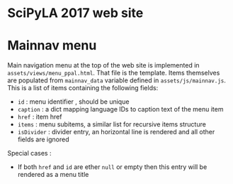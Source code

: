 # SciPyLA 2017 web site

# Mainnav menu

Main navigation menu at the top of the web site is implemented in
`assets/views/menu_ppal.html`. That file is the template. Items themselves are
populated from `mainnav_data` variable defined in `assets/js/mainnav.js`. This
is a list of items containing the following fields:

- `id` : menu identifier , should be unique
- `caption` : a dict mapping language IDs to caption text of the menu item
- `href` : item href
- `items` : menu subitems, a similar list for recursive items structure
- `isDivider` : divider entry, an horizontal line is rendered and
  all other fields are ignored

Special cases :

- If both `href` and `id` are ether `null` or empty then this entry will be
  rendered as a menu title

